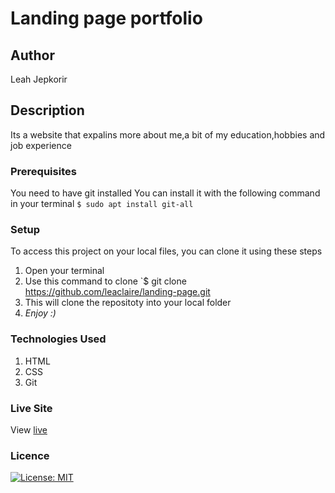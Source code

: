 # Landing page portfolio
## Author
Leah Jepkorir
## Description
Its a website that expalins more about me,a bit of my education,hobbies and job experience
### Prerequisites
You need to have git installed
You can install it with the following command in your terminal
`$ sudo apt install git-all`
### Setup
To access this project on your local files, you can clone it using these steps
1. Open your terminal
1. Use this command to clone `$ git clone https://github.com/leaclaire/landing-page.git
1. This will clone the repositoty into your local folder
1. _Enjoy :)_
### Technologies Used
1. HTML
1. CSS
1. Git
### Live Site
View [live](https://leaclaire.github.io/landing-page/)
### Licence 
[![License: MIT](https://img.shields.io/badge/License-MIT-yellow.svg)](/LICENSE)